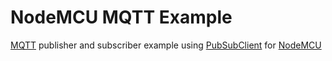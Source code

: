 # NodeMCU MQTT Example

[MQTT](https://mqtt.org/) publisher and subscriber example using [PubSubClient](https://www.arduino.cc/reference/en/libraries/pubsubclient/) for [NodeMCU](https://www.nodemcu.com/index_en.html)